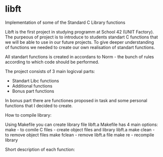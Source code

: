 # libft
Implementation of some of the Standard C Library functions

Libft is the first project in studying programm at School 42 (UNIT Factory).
The purpeous of project is to introduce to students standart C functions that we will be able to use in our future projects.
To give deeper understanding of functions we needed to create our own realisation of standart functions.

All standart functions is created in accordans to Norm - the bunch of rules according to which code should be performed.

The project consists of 3 main logicval parts:
* Standart Libc functions
* Additional functions
* Bonus part functions

In bonus part there are functiones proposed in task and some personal functions that I decided to create.

How to compile library:

Using Makefile you can create library file libft.a
Makefile has 4 main options:
make - to comile C files - create object files and library libft.a
make clean - to remove object files
make fclean - remove libft.a file
make re - recompile library

Short description of each function:

